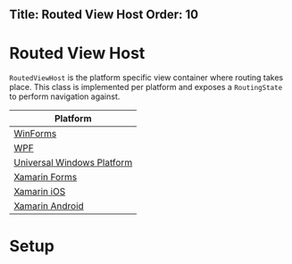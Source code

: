 Title: Routed View Host
Order: 10
---

# Routed View Host

`RoutedViewHost` is the platform specific view container where routing takes place.  This class is implemented per platform and exposes a `RoutingState` to perform navigation against.

| Platform |
| -- |
| [WinForms](./win-forms) |
| [WPF](./wpf) |
| [Universal Windows Platform](./uwp) |
| [Xamarin Forms](./xamarin-forms) |
| [Xamarin iOS](./xamarin-ios) |
| [Xamarin Android](./xamarin-android) |

# Setup

